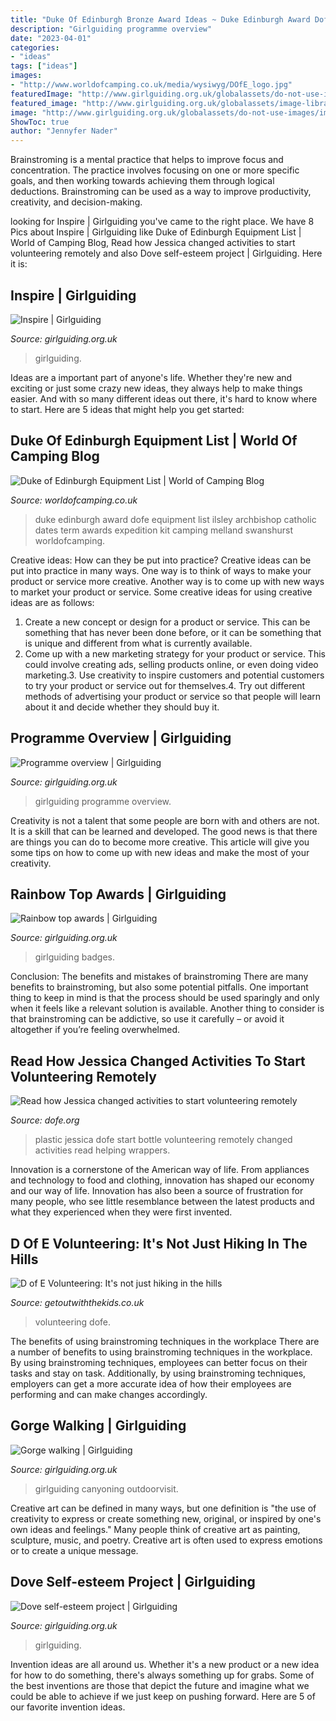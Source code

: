 ```yaml
---
title: "Duke Of Edinburgh Bronze Award Ideas ~ Duke Edinburgh Award Dofe Equipment List Ilsley Archbishop Catholic Dates Term Awards Expedition Kit Camping Melland Swanshurst Worldofcamping"
description: "Girlguiding programme overview"
date: "2023-04-01"
categories:
- "ideas"
tags: ["ideas"]
images:
- "http://www.worldofcamping.co.uk/media/wysiwyg/DOfE_logo.jpg"
featuredImage: "http://www.girlguiding.org.uk/globalassets/do-not-use-images/images-for-pages/making-guiding-happen/how-were-being-our-best/our-journey/programme-framework/programme-overview.jpg"
featured_image: "http://www.girlguiding.org.uk/globalassets/image-library/hero/abstract/gorge-walking.jpg"
image: "http://www.girlguiding.org.uk/globalassets/do-not-use-images/images-for-pages/what-we-do/guiding-by-age-group/young-women-18/young-women-hero.jpg"
ShowToc: true
author: "Jennyfer Nader"
---
```



Brainstroming is a mental practice that helps to improve focus and concentration. The practice involves focusing on one or more specific goals, and then working towards achieving them through logical deductions. Brainstroming can be used as a way to improve productivity, creativity, and decision-making.

	

		
looking for Inspire | Girlguiding you've came to the right place. We have 8 Pics about Inspire | Girlguiding like Duke of Edinburgh Equipment List | World of Camping Blog, Read how Jessica changed activities to start volunteering remotely and also Dove self-esteem project | Girlguiding. Here it is:
		
    
## Inspire | Girlguiding

<img loading=lazy src="http://www.girlguiding.org.uk/globalassets/do-not-use-images/images-for-pages/what-we-do/guiding-by-age-group/young-women-18/young-women-hero.jpg" onerror="this.onerror=null;this.src='https://tse2.mm.bing.net/th?id=OIP.7nWebpKcYtxXx1fcRJ2sBwHaC1&amp;pid=15.1';" alt="Inspire | Girlguiding">

_Source: girlguiding.org.uk_

>girlguiding. 

	

Ideas are a important part of anyone's life. Whether they're new and exciting or just some crazy new ideas, they always help to make things easier. And with so many different ideas out there, it's hard to know where to start. Here are 5 ideas that might help you get started: 

    
## Duke Of Edinburgh Equipment List | World Of Camping Blog

<img loading=lazy src="http://www.worldofcamping.co.uk/media/wysiwyg/DOfE_logo.jpg" onerror="this.onerror=null;this.src='https://tse1.mm.bing.net/th?id=OIP.3bpIXMn4aRBzVwyfXEAewQHaCL&amp;pid=15.1';" alt="Duke of Edinburgh Equipment List | World of Camping Blog">

_Source: worldofcamping.co.uk_

>duke edinburgh award dofe equipment list ilsley archbishop catholic dates term awards expedition kit camping melland swanshurst worldofcamping. 

	

Creative ideas: How can they be put into practice?
Creative ideas can be put into practice in many ways. One way is to think of ways to make your product or service more creative. Another way is to come up with new ways to market your product or service. Some creative ideas for using creative ideas are as follows:
1. Create a new concept or design for a product or service. This can be something that has never been done before, or it can be something that is unique and different from what is currently available.
2. Come up with a new marketing strategy for your product or service. This could involve creating ads, selling products online, or even doing video marketing.3. Use creativity to inspire customers and potential customers to try your product or service out for themselves.4. Try out different methods of advertising your product or service so that people will learn about it and decide whether they should buy it.

    
## Programme Overview | Girlguiding

<img loading=lazy src="http://www.girlguiding.org.uk/globalassets/do-not-use-images/images-for-pages/making-guiding-happen/how-were-being-our-best/our-journey/programme-framework/programme-overview.jpg" onerror="this.onerror=null;this.src='https://tse3.mm.bing.net/th?id=OIP.cQNAi2RWJmODYwpbwbb7bwHaE8&amp;pid=15.1';" alt="Programme overview | Girlguiding">

_Source: girlguiding.org.uk_

>girlguiding programme overview. 

	

Creativity is not a talent that some people are born with and others are not. It is a skill that can be learned and developed. The good news is that there are things you can do to become more creative. This article will give you some tips on how to come up with new ideas and make the most of your creativity.

    
## Rainbow Top Awards | Girlguiding

<img loading=lazy src="http://www.girlguiding.org.uk/globalassets/image-library/graphics/badges/awards/rainbow-gold-award.png" onerror="this.onerror=null;this.src='https://tse4.mm.bing.net/th?id=OIP.o4Qbz-idUm9Qio2lf9OLjQAAAA&amp;pid=15.1';" alt="Rainbow top awards | Girlguiding">

_Source: girlguiding.org.uk_

>girlguiding badges. 

	

Conclusion: The benefits and mistakes of brainstroming
There are many benefits to brainstroming, but also some potential pitfalls. One important thing to keep in mind is that the process should be used sparingly and only when it feels like a relevant solution is available. Another thing to consider is that brainstroming can be addictive, so use it carefully – or avoid it altogether if you’re feeling overwhelmed.

    
## Read How Jessica Changed Activities To Start Volunteering Remotely

<img loading=lazy src="https://www.dofe.org/wp-content/uploads/2020/04/Untitled-design-24-300x227.png" onerror="this.onerror=null;this.src='https://tse2.mm.bing.net/th?id=OIP.hd0tcHVDusjgX2X5CIQIGQAAAA&amp;pid=15.1';" alt="Read how Jessica changed activities to start volunteering remotely">

_Source: dofe.org_

>plastic jessica dofe start bottle volunteering remotely changed activities read helping wrappers. 

	

Innovation is a cornerstone of the American way of life. From appliances and technology to food and clothing, innovation has shaped our economy and our way of life. Innovation has also been a source of frustration for many people, who see little resemblance between the latest products and what they experienced when they were first invented.

    
## D Of E Volunteering: It&#039;s Not Just Hiking In The Hills

<img loading=lazy src="https://www.getoutwiththekids.co.uk/wp-content/uploads/2015/04/DofE-Volunteering-788x451.jpg" onerror="this.onerror=null;this.src='https://tse2.mm.bing.net/th?id=OIP.h7oakYGhK2V0z9Ek7HI0fQHaEP&amp;pid=15.1';" alt="D of E Volunteering: It&#039;s not just hiking in the hills">

_Source: getoutwiththekids.co.uk_

>volunteering dofe. 

	

The benefits of using brainstroming techniques in the workplace
There are a number of benefits to using brainstroming techniques in the workplace. By using brainstroming techniques, employees can better focus on their tasks and stay on task. Additionally, by using brainstroming techniques, employers can get a more accurate idea of how their employees are performing and can make changes accordingly.

    
## Gorge Walking | Girlguiding

<img loading=lazy src="http://www.girlguiding.org.uk/globalassets/image-library/hero/abstract/gorge-walking.jpg" onerror="this.onerror=null;this.src='https://tse4.mm.bing.net/th?id=OIP.RL4jqTCnqRC7gzF0GWYH9wHaFY&amp;pid=15.1';" alt="Gorge walking | Girlguiding">

_Source: girlguiding.org.uk_

>girlguiding canyoning outdoorvisit. 

	

Creative art can be defined in many ways, but one definition is "the use of creativity to express or create something new, original, or inspired by one's own ideas and feelings." Many people think of creative art as painting, sculpture, music, and poetry. Creative art is often used to express emotions or to create a unique message.

    
## Dove Self-esteem Project | Girlguiding

<img loading=lazy src="http://www.girlguiding.org.uk/globalassets/do-not-use-images/images-for-pages/making-guiding-happen/programme-and-activities/peer-education/become-a-peer-education-coordinator/become-a-peer-education-coordinator.jpg" onerror="this.onerror=null;this.src='https://tse1.mm.bing.net/th?id=OIP.zuPEvzoLdeuDIw4pdXoP_QHaE8&amp;pid=15.1';" alt="Dove self-esteem project | Girlguiding">

_Source: girlguiding.org.uk_

>girlguiding. 

	

Invention ideas are all around us. Whether it's a new product or a new idea for how to do something, there's always something up for grabs. Some of the best inventions are those that depict the future and imagine what we could be able to achieve if we just keep on pushing forward. Here are 5 of our favorite invention ideas.

